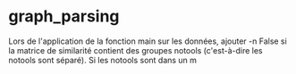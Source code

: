 # graph_parsing

Lors de l'application de la fonction main sur les données, ajouter -n False si la matrice de similarité contient des groupes notools (c'est-à-dire les notools sont séparé). Si les notools sont dans un m
